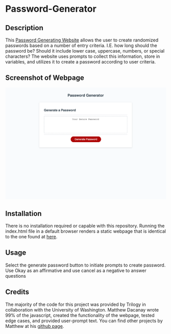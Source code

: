 # Password-Generator

## Description 

This [Password Generating Website](mattdack.github.io/password-generator) allows the user to create randomized passwords based on a number of entry criteria. I.E. how long should the password be? Should it include lower case, uppercase, numbers, or special characters? The website uses prompts to collect this information, store in variables, and utilizes it to create a password according to user criteria.

## Screenshot of Webpage
<img src="./assets/images/Website-Mock.png" alt="Screenshot of Webpage">


## Installation

There is no installation required or capable with this repository. Running the index.html file in a default browser renders a static webpage that is identical to the one found at [here](mattdack.github.io/password-generator).


## Usage 

Select the generate password button to initiate prompts to create password. Use Okay as an affirmative and use cancel as a negative to answer questions

## Credits

The majority of the code for this project was provided by Trilogy in collaboration with the University of Washington. Matthew Dacanay wrote 99% of the javascript, created the functionality of the webpage, tested edge cases, and provided user-prompt text. You can find other projects by Matthew at his [github page](github.com/mattdack).
